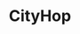 ---
title: CityHop
tagline: Aesthetic walks around the world
url: https://cityhop.cafe
icon: globe
order: 2
---